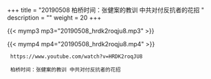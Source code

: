 +++
title = "20190508  柏桥时间：张健案的教训 中共对付反抗者的花招 "
description = ""
weight = 20
+++

{{< mymp3 mp3="20190508_hrdk2roqju8.mp3" >}}

{{< mymp4 mp4="20190508_hrdk2roqju8.mp4" >}}

     https://www.youtube.com/watch?v=HRDK2roqJU8 
     
     柏桥时间：张健案的教训 中共对付反抗者的花招 
